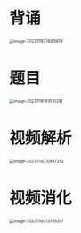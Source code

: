# 背诵

<img src="https://cvp.oss-cn-shanghai.aliyuncs.com/picgo/202311162144736.png" alt="image-20231116214415619" style="zoom:50%;" />



# 题目

<img src="https://cvp.oss-cn-shanghai.aliyuncs.com/picgo/202311161835349.png" alt="image-20231116183541281" style="zoom:50%;" />



# 视频解析

<img src="https://cvp.oss-cn-shanghai.aliyuncs.com/picgo/202311162109575.png" alt="image-20231116210957282" style="zoom:50%;" />



# 视频消化

<img src="https://cvp.oss-cn-shanghai.aliyuncs.com/picgo/202311162137613.png" alt="image-20231116213749357" style="zoom:50%;" />



